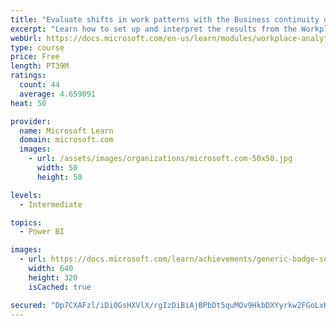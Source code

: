 ```yaml
---
title: "Evaluate shifts in work patterns with the Business continuity dashboard in Microsoft Workplace Analytics"
excerpt: "Learn how to set up and interpret the results from the Workplace Analytics Power BI Business continuity dashboard. Generate insights from the behavioral data to help navigate shifts in employee and team work patterns."
webUrl: https://docs.microsoft.com/en-us/learn/modules/workplace-analytics-business-continuity/
type: course
price: Free
length: PT39M
ratings:
  count: 44
  average: 4.659091
heat: 50

provider:
  name: Microsoft Learn
  domain: microsoft.com
  images:
    - url: /assets/images/organizations/microsoft.com-50x50.jpg
      width: 50
      height: 50

levels:
  - Intermediate

topics:
  - Power BI

images:
  - url: https://docs.microsoft.com/learn/achievements/generic-badge-social.png
    width: 640
    height: 320
    isCached: true

secured: "Dp7CXAFzl/iDi0GsHXVlX/rgIzDiBiAjBPbDt5quMOv9HkbDXYyrkw2FGoLxH8R354srEAifcYh3B84FgbfpROI/BlixhpGZySRDXFkEJibxIYysxpE4w8l+x8wOT7PviRkw0JCsG59bgpsP/IdNSbLv+NVgbfD3m8/Cvd6gjCoH2sKjusdie2lnR5YMbDnOpCZY+0RCCyZFZz11cfqy9S0uUskaLgtHlsiOMNCxCFmZM1scB6DVIs9w4v3gtdRYCAQzUJV7Gf9W+HyBWD/ZnNIc9xN+5c0SdLTFvfg3sW+uyqcSWh+ywZW6zQCkJQ1H4s7TAJxKJHB9BCQLxk8f2CEsfP7EnQGWD0Q3i3AW/diDGMP4DlSbA/rtNMA4mMo48hGh1+ALYF6PnSMBr5FoN+vZ7yD1moHOqIoTtlmaJSk=;g52DAklW05dIeg/t0Dr1Ew=="
---
```


